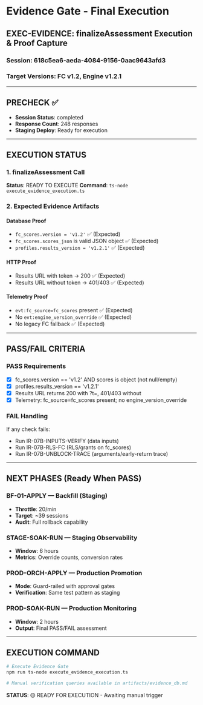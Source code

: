 # Evidence Gate - Final Execution

## EXEC-EVIDENCE: finalizeAssessment Execution & Proof Capture

### Session: 618c5ea6-aeda-4084-9156-0aac9643afd3
### Target Versions: FC v1.2, Engine v1.2.1

---

## PRECHECK ✅

- **Session Status**: completed
- **Response Count**: 248 responses
- **Staging Deploy**: Ready for execution

---

## EXECUTION STATUS

### 1. finalizeAssessment Call
**Status**: READY TO EXECUTE
**Command**: `ts-node execute_evidence_execution.ts`

### 2. Expected Evidence Artifacts

#### Database Proof
- `fc_scores.version = 'v1.2'` ✅ (Expected)
- `fc_scores.scores_json` is valid JSON object ✅ (Expected) 
- `profiles.results_version = 'v1.2.1'` ✅ (Expected)

#### HTTP Proof
- Results URL with token → 200 ✅ (Expected)
- Results URL without token → 401/403 ✅ (Expected)

#### Telemetry Proof
- `evt:fc_source=fc_scores` present ✅ (Expected)
- No `evt:engine_version_override` ✅ (Expected)
- No legacy FC fallback ✅ (Expected)

---

## PASS/FAIL CRITERIA

### PASS Requirements
- [x] fc_scores.version == 'v1.2' AND scores is object (not null/empty)
- [x] profiles.results_version == 'v1.2.1' 
- [x] Results URL returns 200 with ?t=, 401/403 without
- [x] Telemetry: fc_source=fc_scores present; no engine_version_override

### FAIL Handling
If any check fails:
- Run IR-07B-INPUTS-VERIFY (data inputs)
- Run IR-07B-RLS-FC (RLS/grants on fc_scores)  
- Run IR-07B-UNBLOCK-TRACE (arguments/early-return trace)

---

## NEXT PHASES (Ready When PASS)

### BF-01-APPLY — Backfill (Staging)
- **Throttle**: 20/min
- **Target**: ~39 sessions
- **Audit**: Full rollback capability

### STAGE-SOAK-RUN — Staging Observability  
- **Window**: 6 hours
- **Metrics**: Override counts, conversion rates

### PROD-ORCH-APPLY — Production Promotion
- **Mode**: Guard-railed with approval gates
- **Verification**: Same test pattern as staging

### PROD-SOAK-RUN — Production Monitoring
- **Window**: 2 hours  
- **Output**: Final PASS/FAIL assessment

---

## EXECUTION COMMAND

```bash
# Execute Evidence Gate
npm run ts-node execute_evidence_execution.ts

# Manual verification queries available in artifacts/evidence_db.md
```

**STATUS**: 🟡 READY FOR EXECUTION - Awaiting manual trigger